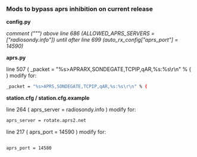 
### Mods to bypass aprs inhibition on current release ###

**config.py**

*comment (""") above line 686 (ALLOWED_APRS_SERVERS = ["radiosondy.info"]) until after line 699 (auto_rx_config["aprs_port"] = 14590)*


**aprs.py**

line 507 ( _packet = "%s>APRARX,SONDEGATE,TCPIP,qAR,%s:%s\r\n" % ( ) modify for:

~~~bash
_packet = "%s>APRS,SONDEGATE,TCPIP,qAR,%s:%s\r\n" % (

~~~

**station.cfg / station.cfg.example**

line 264 ( aprs_server = radiosondy.info ) modify for:

~~~bash
aprs_server = rotate.aprs2.net

~~~

line 217 ( aprs_port = 14590 ) modify for:

~~~bash

aprs_port = 14580

~~~